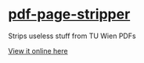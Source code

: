 # [pdf-page-stripper](https://tuwien2020.github.io/pdf-page-stripper/)

Strips useless stuff from TU Wien PDFs

[View it online here](https://tuwien2020.github.io/pdf-page-stripper/)
